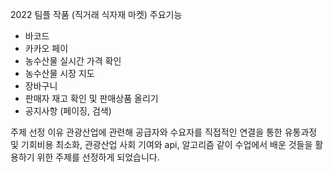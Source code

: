 2022 팀플 작품 (직거래 식자재 마켓)
주요기능 
- 바코드
- 카카오 페이
- 농수산물 실시간 가격 확인
- 농수산물 시장 지도
- 장바구니
- 판매자 재고 확인 및 판매상품 올리기
- 공지사항 (페이징, 검색)


주제 선정 이유
관광산업에 관련해 공급자와 수요자를 직접적인 연결을 통한 
유통과정 및 기회비용 최소화, 관광산업 사회 기여와 
api, 알고리즘 같이 수업에서 배운 것들을 활용하기 위한 주제를
 선정하게 되었습니다.
